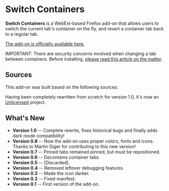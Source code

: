 # Switch Containers

**Switch Containers** is a WebExt-based Firefox add-on that allows users to switch the current tab's container on the fly, and revert a container tab back to a regular tab.

[The add-on is officially available here.](https://addons.mozilla.org/en-US/firefox/addon/switch-container/)

IMPORTANT: There are security concerns involved when changing a tab between containers. Before installing, [please read this article on the matter](https://github.com/mozilla/testpilot-containers/wiki/Moving-between-containers).

## Sources

This add-on was built based on the following sources:

Having been completely rewritten from scratch for version 1.0, it's now an [Unlicensed](https://en.wikipedia.org/wiki/Unlicense) project.

## What's New

- **Version 1.0**
-- Complete rewrite, fixes historical bugs and finally adds dark mode compatibility!
- **Version 0.8**
-- Now the add-on uses proper colors, fonts and icons. Thanks to Martin Giger for contributing to this new version!
- **Version 0.7**
-- Pinned tabs remained pinned, but must be repositioned.
- **Version 0.6**
-- Decontains container tabs.
- **Version 0.5**
-- [Discarded].
- **Version 0.4**
-- Removed leftover debugging features.
- **Version 0.3**
-- Made the icon darker.
- **Version 0.2**
-- Fixed manifest.
- **Version 0.1**
-- First version of the add-on.
